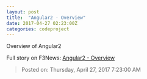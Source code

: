 ```yaml
---
layout: post
title:  "Angular2 - Overview"
date: 2017-04-27 02:23:00Z
categories: codeproject
---
```


Overview of Angular2


Full story on F3News: [Angular2 - Overview](http://www.f3nws.com/n/ycuNbF)

> Posted on: Thursday, April 27, 2017 7:23:00 AM
